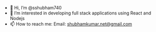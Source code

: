 - 👋 Hi, I’m @sshubham740
- 👀 I’m interested in developing full stack applications using React and Nodejs
- 📫 How to reach me: Email: shubhamkumar.net@gmail.com

<!---
sshubham740/sshubham740 is a ✨ special ✨ repository because its `README.md` (this file) appears on your GitHub profile.
You can click the Preview link to take a look at your changes.
--->
